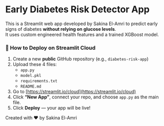 # Early Diabetes Risk Detector App

This is a Streamlit web app developed by Sakina El-Amri to predict early signs of diabetes **without relying on glucose levels**.  
It uses custom engineered health features and a trained XGBoost model.

### 🚀 How to Deploy on Streamlit Cloud

1. Create a new **public** GitHub repository (e.g., `diabetes-risk-app`)
2. Upload these 4 files:
   - `app.py`
   - `model.pkl`
   - `requirements.txt`
   - `README.md`
3. Go to [https://streamlit.io/cloud](https://streamlit.io/cloud)
4. Click **“New App”**, connect your repo, and choose `app.py` as the main file.
5. Click **Deploy** — your app will be live!

Created with ❤️ by Sakina El-Amri
